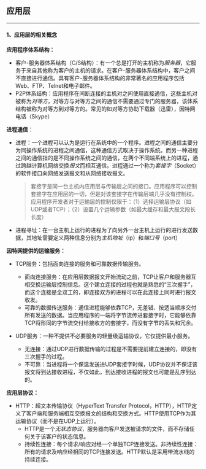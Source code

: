 ## 应用层
* * *
#### 1、应用层的相关概念
**应用程序体系结构：**

* 客户-服务器体系结构（C/S结构）：有一个总是打开的主机称为*服务器*，它服务于来自其他称为客户的主机的请求。在客户-服务器体系结构中，客户之间不直接进行通信。具有客户-服务器体系结构的非常著名的应用程序包括Web、FTP、Telnet和电子邮件。
* P2P体系结构：应用程序在间断连接的主机对之间使用直接通信，这些主机对被称为*对等方*，对等方与对等方之间的通信不需要通过专门的服务器，该体系结构被称为对等方到对等方的。常见的如对等方协助下载器（迅雷），因特网电话（Skype）

**进程通信**：

* 进程：一个进程可以认为是运行在系统中的一个程序。进程之间的通信主要分为同操作系统的进程之间通信，这种通信方式取决于操作系统。而另一种进程之间的通信指的是不同操作系统之间的通信，在两个不同端系统上的进程，通过跨越计算机网络交换*报文*而相互通信。进程通过一个称为*套接字*（Socket）的软件接口向网络发送报文和从网络接收报文。
   > 套接字是同一台主机内应用层与传输层之间的接口。应用程序可以控制套接字在应用层的一切，但是对该套接字在传输层端几乎没有控制权。应用程序开发者对于运输层的控制仅限于：（1）选择运输层协议（如UDP或者TCP）；（2）设置几个运输参数（如最大缓存和最大报文段长长度）
   
 * 进程寻址：在一台主机上运行的进程为了向另外一台主机上运行的进行发送数据，其地址需要定义两种信息分别为*主机地址*（ip）和*端口号*（port）
 
 **因特网提供的运输服务：**
 
 * TCP服务：包括面向连接的服务和可靠数据传输服务。
    * 面向连接服务：在应用层数据报文开始流动之前，TCP让客户和服务器互相交换运输层控制信息。这个建立连接的过程也就是熟悉的“三次握手”，而这个连接是全双工的，即连接双方的进程可以在此连接上同时进行报文收发。
    * 可靠的数据传送服务：通信进程能够依靠TCP，无差错、按适当顺序交付所有发送的数据。当应用程序的一端将字节流传进套接字时，它能够依靠TCP将形同的字节流交付给接收方的套接字，而没有字节的丢失和冗余。
    
 * UDP服务：一种不提供不必要服务的轻量级运输协议，它仅提供最小服务。
    * 无连接：通过UDP进行数据传输的过程是不需要提前建立连接的，即没有三次握手的过程。
    * 不可靠：当进程将一个保温发送进UDP套接字时候，UDP协议并不保证该报文将到达接收进程，不仅如此，到达接收进程的报文也可能是乱序到达的。
  
 **应用层协议：**
 
 * HTTP：超文本传输协议（HyperText Transfer Protocol，HTTP），HTTP定义了客户端和服务端相互交换报文的结构和交换方式。HTTP使用TCP作为其运输协议（而不是在UDP上运行）。
    * HTTP是一个*无状态协议*，服务器向客户发送被请求的文件，而不存储任何关于该客户的状态信息。
    * 持续性连接：每个请求/响应对经一个单独TCP连接发送。非持续性连接：所有的请求及响应经相同的TCP连接发送。HTTP默认是采用带流水线的持续连接。
    